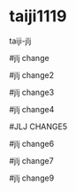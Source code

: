 # taiji1119
taiji-jlj



#jlj change

#jlj change2


#jlj change3


#jlj change4

#JLJ CHANGE5

#jlj change6

#jlj change7

#jlj change9



